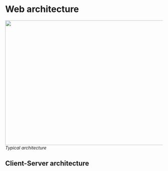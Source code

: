 # Web architecture
<img src="https://user-images.githubusercontent.com/45961072/114298081-2afd8700-9ad2-11eb-8ac1-6a7e05692595.png" height="399px" width="624px"></img>
_Typical architecture_

## Client-Server architecture
